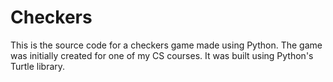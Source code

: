# Checkers

This is the source code for a checkers game made using Python. The game was
initially created for one of my CS courses. It was built using Python's
Turtle library.
